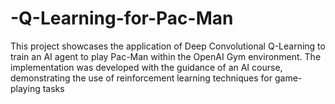 # -Q-Learning-for-Pac-Man
This project showcases the application of Deep Convolutional Q-Learning to train an AI agent to play Pac-Man within the OpenAI Gym environment. The implementation was developed with the guidance of an AI course, demonstrating the use of reinforcement learning techniques for game-playing tasks

